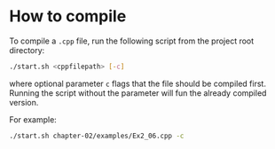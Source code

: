 # How to compile

To compile a `.cpp` file, run the following script from the project root directory:
```bash
./start.sh <cppfilepath> [-c]
```
where optional parameter `c` flags that the file should be compiled first. 
Running the script without the parameter will fun the already compiled version.

For example:
```bash
./start.sh chapter-02/examples/Ex2_06.cpp -c
```